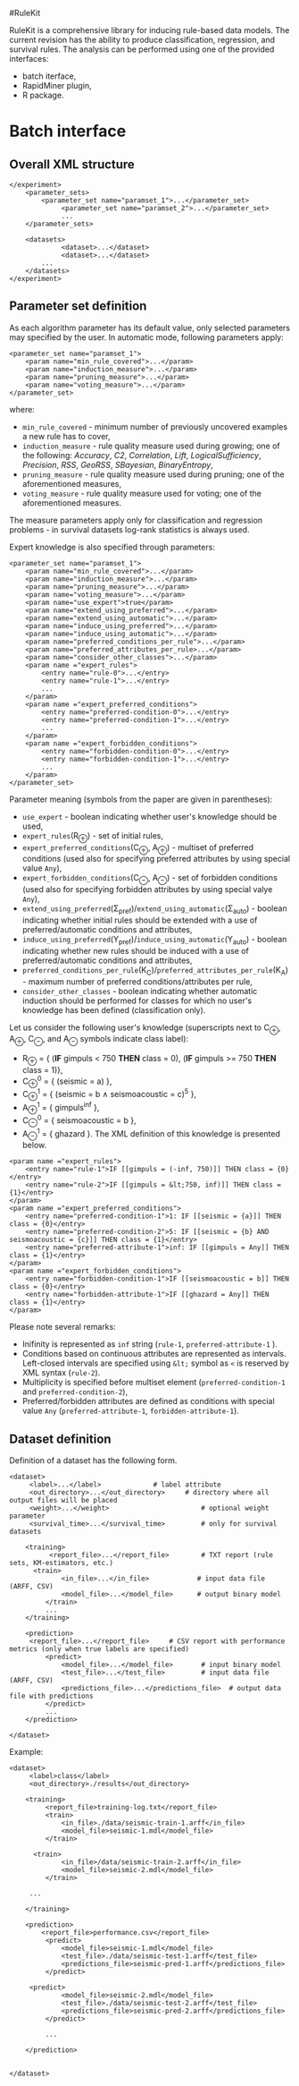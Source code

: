 #RuleKit

RuleKit is a comprehensive library for inducing rule-based data models. The current revision has the ability to produce classification, regression, and survival rules. The analysis can be performed using one of the provided interfaces:

* batch iterface,
* RapidMiner plugin,
* R package.



# Batch interface

## Overall XML structure

```
</experiment>
	<parameter_sets>
		<parameter_set name="paramset_1">...</parameter_set>
    	     <parameter_set name="paramset_2">...</parameter_set>
    	     ...
  	</parameter_sets>

  	<datasets>
    	     <dataset>...</dataset>
    	     <dataset>...</dataset>
    	...
  	</datasets>
</experiment>
```

## Parameter set definition

As each algorithm parameter has its default value, only selected parameters may specified by the user. In automatic mode, following parameters apply:

```
<parameter_set name="paramset_1">
  	<param name="min_rule_covered">...</param>
  	<param name="induction_measure">...</param>
  	<param name="pruning_measure">...</param>
	<param name="voting_measure">...</param>
</parameter_set>
```    
where:
* `min_rule_covered` - minimum number of previously uncovered examples a new rule has to cover,
* `induction_measure` - rule quality measure used during growing; one of the following: *Accuracy*, *C2*, *Correlation*, 		*Lift*,	*LogicalSufficiency*,	*Precision*, *RSS*,	*GeoRSS*, *SBayesian*, *BinaryEntropy*,
* `pruning_measure` - rule quality measure used during pruning; one of the aforementioned measures,
* `voting_measure` - rule quality measure used for voting; one of the aforementioned measures.

The measure parameters apply only for classification and regression problems - in survival datasets log-rank statistics is always used.

Expert knowledge is also specified through parameters:
```
<parameter_set name="paramset_1">
  	<param name="min_rule_covered">...</param>
  	<param name="induction_measure">...</param>
  	<param name="pruning_measure">...</param>
	<param name="voting_measure">...</param>
  	<param name="use_expert">true</param>
  	<param name="extend_using_preferred">...</param>
  	<param name="extend_using_automatic">...</param>
  	<param name="induce_using_preferred">...</param>
  	<param name="induce_using_automatic">...</param>
  	<param name="preferred_conditions_per_rule">...</param>
  	<param name="preferred_attributes_per_rule>...</param>
   	<param name="consider_other_classes">...</param>
  	<param name ="expert_rules">
		<entry name="rule-0">...</entry>
		<entry name="rule-1">...</entry>
		...
  	</param>
  	<param name ="expert_preferred_conditions">
		<entry name="preferred-condition-0">...</entry>
		<entry name="preferred-condition-1">...</entry>
		...
  	</param>
  	<param name ="expert_forbidden_conditions">
		<entry name="forbidden-condition-0">...</entry>
		<entry name="forbidden-condition-1">...</entry>
		...
  	</param>
</parameter_set>
``` 

Parameter meaning (symbols from the paper are given in parentheses):
* `use_expert` - boolean indicating whether user's knowledge should be used,
* `expert_rules`(R<sub>&oplus;</sub>) - set of initial rules,
* `expert_preferred_conditions`(C<sub>&oplus;</sub>, A<sub>&oplus;</sub>) - multiset of preferred conditions (used also for specifying preferred attributes by using special value `Any`),
* `expert_forbidden_conditions`(C<sub>&ominus;</sub>, A<sub>&ominus;</sub>) - set of forbidden conditions (used also for specifying forbidden attributes by using special valye `Any`),
* `extend_using_preferred`(&Sigma;<sub>pref</sub>)/`extend_using_automatic`(&Sigma;<sub>auto</sub>) - boolean indicating whether initial rules should be extended with a use of preferred/automatic conditions and attributes,
* `induce_using_preferred`(&Upsilon;<sub>pref</sub>)/`induce_using_automatic`(&Upsilon;<sub>auto</sub>) - boolean indicating whether new rules should be induced with a use of preferred/automatic conditions and attributes,
* `preferred_conditions_per_rule`(K<sub>C</sub>)/`preferred_attributes_per_rule`(K<sub>A</sub>) - maximum number of preferred conditions/attributes per rule,
* `consider_other_classes` - boolean indicating whether automatic induction should be performed for classes for which no user's knowledge has been defined (classification only).

Let us consider the following user's knowledge (superscripts next to C<sub>&oplus;</sub>, A<sub>&oplus;</sub>, C<sub>&ominus;</sub>, and A<sub>&ominus;</sub> symbols indicate class label):
* R<sub>&oplus;</sub> = { (**IF** gimpuls < 750 **THEN** class = 0), (**IF** gimpuls >= 750 **THEN** class = 1)},
* C<sub>&oplus;</sub><sup>0</sup> = { (seismic = a) }, 
* C<sub>&oplus;</sub><sup>1</sup> = { (seismic = b &wedge; seismoacoustic = c)<sup>5</sup> }, 
* A<sub>&oplus;</sub><sup>1</sup> = { gimpuls<sup>inf</sup> },
* C<sub>&ominus;</sub><sup>0</sup> = { seismoacoustic = b },
* A<sub>&ominus;</sub><sup>1</sup> = { ghazard }.
The XML definition of this knowledge is presented below.
```
<param name ="expert_rules">
	<entry name="rule-1">IF [[gimpuls = (-inf, 750)]] THEN class = {0}</entry>
	<entry name="rule-2">IF [[gimpuls = &lt;750, inf)]] THEN class = {1}</entry>
</param>
<param name ="expert_preferred_conditions">
	<entry name="preferred-condition-1">1: IF [[seismic = {a}]] THEN class = {0}</entry>
	<entry name="preferred-condition-2">5: IF [[seismic = {b} AND seismoacoustic = {c}]] THEN class = {1}</entry>
	<entry name="preferred-attribute-1">inf: IF [[gimpuls = Any]] THEN class = {1}</entry>
</param>
<param name ="expert_forbidden_conditions">
	<entry name="forbidden-condition-1">IF [[seismoacoustic = b]] THEN class = {0}</entry>
	<entry name="forbidden-attribute-1">IF [[ghazard = Any]] THEN class = {1}</entry>
</param>
```
Please note several remarks:
* Inifinity is represented as `inf` string (`rule-1`, `preferred-attribute-1` ).
* Conditions based on continuous attributes are represented as intervals. Left-closed intervals are specified using `&lt;` symbol as `<` is reserved by XML syntax (`rule-2`).
* Multiplicity is specified before multiset element (`preferred-condition-1` and `preferred-condition-2`),
* Preferred/forbidden attributes are defined as conditions with special value `Any` (`preferred-attribute-1`, `forbidden-attribute-1`).


## Dataset definition

Definition of a dataset has the following form. 

```
<dataset>
     <label>...</label>				# label attribute
     <out_directory>...</out_directory>		# directory where all output files will be placed
     <weight>...</weight>                       # optional weight parameter
     <survival_time>...</survival_time>         # only for survival datasets
    
    <training> 
          <report_file>...</report_file>        # TXT report (rule sets, KM-estimators, etc.) 
	  <train>
             <in_file>...</in_file>            # input data file (ARFF, CSV)
             <model_file>...</model_file>      # output binary model 
         </train>
         ...
    </training>
    
    <prediction>
	 <report_file>...</report_file>   	# CSV report with performance metrics (only when true labels are specified) 
         <predict>
             <model_file>...</model_file>      	# input binary model 
             <test_file>...</test_file>         # input data file (ARFF, CSV)
             <predictions_file>...</predictions_file>  # output data file with predictions  
         </predict>
         ...
    </prediction>
    
</dataset>
```

Example:


```
<dataset>
     <label>class</label>
     <out_directory>./results</out_directory>		
    
    <training>  
         <report_file>training-log.txt</report_file>           		
         <train>
             <in_file>./data/seismic-train-1.arff</in_file>               	
             <model_file>seismic-1.mdl</model_file> 
         </train>
         
	  <train>
             <in_file>/data/seismic-train-2.arff</in_file>               		
             <model_file>seismic-2.mdl</model_file>  
         </train>
	 
	 ...
	 
    </training>
    
    <prediction>
     	<report_file>performance.csv</report_file>  
         <predict>
             <model_file>seismic-1.mdl</model_file>      	
             <test_file>./data/seismic-test-1.arff</test_file>            			
             <predictions_file>seismic-pred-1.arff</predictions_file>  	  
         </predict>
	 
	 <predict>
             <model_file>seismic-2.mdl</model_file>      	
             <test_file>./data/seismic-test-2.arff</test_file>            			
             <predictions_file>seismic-pred-2.arff</predictions_file>   	
         </predict>
	 
         ...
	 
    </prediction>
    
   
</dataset>
```

